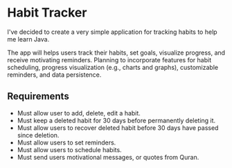 # Habit Tracker

<p>I've decided to create a very simple application for tracking habits to help me learn Java.</p>

<p>The app will helps users track their habits, set goals, visualize progress, and receive motivating reminders. Planning to incorporate features for habit scheduling, progress visualization (e.g., charts and graphs), customizable reminders, and data persistence.</p>

## Requirements
- Must allow user to add, delete, edit a habit.
- Must keep a deleted habit for 30 days before permanently deleting it.
- Must allow users to recover deleted habit before 30 days have passed since deletion.
- Must allow users to set reminders.
- Must allow users to schedule habits.
- Must send users motivational messages, or quotes from Quran.
